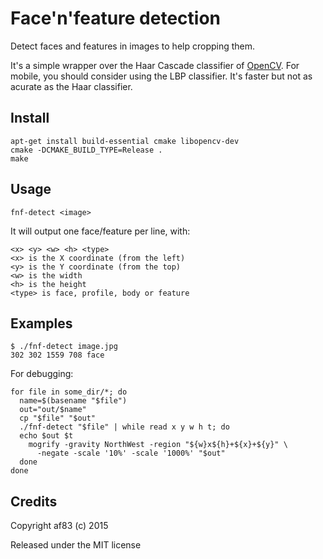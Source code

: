 Face'n'feature detection
========================

Detect faces and features in images to help cropping them.

It's a simple wrapper over the Haar Cascade classifier of
[OpenCV](http://opencv.org/). For mobile, you should consider using the LBP
classifier. It's faster but not as acurate as the Haar classifier.


Install
-------

```
apt-get install build-essential cmake libopencv-dev
cmake -DCMAKE_BUILD_TYPE=Release .
make
```


Usage
-----

```
fnf-detect <image>
```

It will output one face/feature per line, with:

```
<x> <y> <w> <h> <type>
<x> is the X coordinate (from the left)
<y> is the Y coordinate (from the top)
<w> is the width
<h> is the height
<type> is face, profile, body or feature
```


Examples
--------

```
$ ./fnf-detect image.jpg
302 302 1559 708 face
```

For debugging:

```
for file in some_dir/*; do
  name=$(basename "$file")
  out="out/$name"
  cp "$file" "$out"
  ./fnf-detect "$file" | while read x y w h t; do
  echo $out $t
    mogrify -gravity NorthWest -region "${w}x${h}+${x}+${y}" \
      -negate -scale '10%' -scale '1000%' "$out"
  done
done
```

Credits
-------

Copyright af83 (c) 2015

Released under the MIT license
